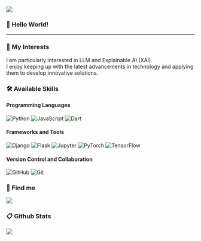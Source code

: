 
<div align="left">
  <img src="https://capsule-render.vercel.app/api?type=soft&height=143&color=gradient&text=SukoJim's-Hub&section=header&fontAlign=30&descAlign=100&descSize=107&descAlignY=15&textBg=false&rotate=0&strokeWidth=0&animation=fadeIn&fontSize=60"/>
  
  ### 👋 Hello World! 
  <hr/>
  
  ### 📘 My Interests
  <div align="left">
  I am particularly interested in LLM and Explainable AI (XAI).    <br>
  I enjoy keeping up with the latest advancements in technology and applying them to develop innovative solutions.
  </div>
  
### 🛠 Available Skills    
<div align="left">    
  
  ####  Programming Languages    
  <img alt="Python" src="https://img.shields.io/badge/Python-3776AB?style=for-the-badge&logo=Python&logoColor=white"/>
  <img alt="JavaScript" src="https://img.shields.io/badge/JavaScript-F7DF1E?style=for-the-badge&logo=JavaScript&logoColor=white"/>
  <img alt="Dart" src="https://img.shields.io/badge/Dart-0175C2?style=for-the-badge&logo=Dart&logoColor=white"/>
  
  ####  Frameworks and Tools
  <img alt="Django" src="https://img.shields.io/badge/Django-092E20?style=for-the-badge&logo=django&logoColor=white"/>
  <img alt="Flask" src="https://img.shields.io/badge/Flask-000000?style=for-the-badge&logo=flask&logoColor=white"/>
  <img alt="Jupyter" src="https://img.shields.io/badge/Jupyter-F37626.svg?&style=for-the-badge&logo=Jupyter&logoColor=white" />
  <img alt="PyTorch" src="https://img.shields.io/badge/PyTorch-EE4C2C.svg?&style=for-the-badge&logo=PyTorch&logoColor=white" />
  <img alt="TensorFlow" src="https://img.shields.io/badge/TensorFlow-FF6F00.svg?&style=for-the-badge&logo=TensorFlow&logoColor=white" />
  
  ####  Version Control and Collaboration
  <img alt="GitHub" src="https://img.shields.io/badge/GitHub-181717?style=for-the-badge&logo=GitHub&logoColor=white"/>
  <img alt="Git" src="https://img.shields.io/badge/Git-F05032?style=for-the-badge&logo=Git&logoColor=white"/>
  
</div>

  ### 📨 Find me
  <div align="left">
  <a href="mailto:tirgh2192@gmail.com"><img src="https://img.shields.io/badge/Gmail-EA4335?style=flat-square&logo=Gmail&logoColor=black"/></a>
  </div>
  
  ### 📋 Github Stats
  <div align = "left">
  <img src = "https://github-readme-stats.vercel.app/api?username=SukoJim&theme=dark&show_icons=true">
  </div>
</div>
